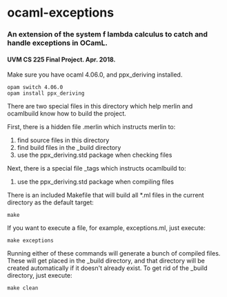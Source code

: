 # ocaml-exceptions
### An extension of the system f lambda calculus to catch and handle exceptions in OCamL. 
#### UVM CS 225 Final Project. Apr. 2018.


Make sure you have ocaml 4.06.0, and ppx_deriving installed.
```
opam switch 4.06.0
opam install ppx_deriving
```
There are two special files in this directory which help merlin and ocamlbuild
know how to build the project.

First, there is a hidden file .merlin which instructs merlin to:
1. find source files in this directory
2. find build files in the _build directory
3. use the ppx_deriving.std package when checking files

Next, there is a special file _tags which instructs ocamlbuild to:
1. use the ppx_deriving.std package when compiling files

There is an included Makefile that will build all *.ml files in the current
directory as the default target:
```
make
```
If you want to execute a file, for example, exceptions.ml, just execute:
```
make exceptions
```
Running either of these commands will generate a bunch of compiled files. These
will get placed in the _build directory, and that directory will be created
automatically if it doesn't already exist. To get rid of the _build directory,
just execute:
```
make clean
```
